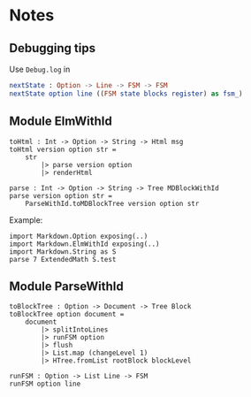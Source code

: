 # Notes

## Debugging tips

Use `Debug.log`  in 

```elm
nextState : Option -> Line -> FSM -> FSM
nextState option line ((FSM state blocks register) as fsm_)
```

## Module ElmWithId

```
toHtml : Int -> Option -> String -> Html msg
toHtml version option str =
    str
        |> parse version option
        |> renderHtml
```

```
parse : Int -> Option -> String -> Tree MDBlockWithId
parse version option str =
    ParseWithId.toMDBlockTree version option str
```

Example:

```
import Markdown.Option exposing(..)
import Markdown.ElmWithId exposing(..)
import Markdown.String as S
parse 7 ExtendedMath S.test
```

## Module ParseWithId


```
toBlockTree : Option -> Document -> Tree Block
toBlockTree option document =
    document
        |> splitIntoLines
        |> runFSM option
        |> flush
        |> List.map (changeLevel 1)
        |> HTree.fromList rootBlock blockLevel
```

```
runFSM : Option -> List Line -> FSM
runFSM option line
```